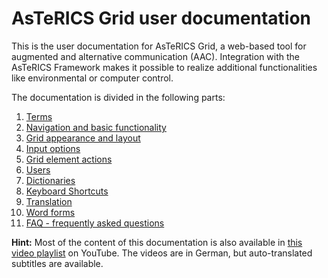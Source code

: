 # AsTeRICS Grid user documentation

This is the user documentation for AsTeRICS Grid, a web-based tool for augmented and alternative communication (AAC). Integration with the AsTeRICS Framework makes it possible to realize additional functionalities like environmental or computer control.

The documentation is divided in the following parts:

1. [Terms](01_terms.md)
1. [Navigation and basic functionality](02_navigation.md)
1. [Grid appearance and layout](03_appearance_layout.md)
1. [Input options](04_input_options.md)
1. [Grid element actions](05_actions.md)
1. [Users](06_users.md)
1. [Dictionaries](07_dictionaries.md)
1. [Keyboard Shortcuts](08_keyboard_shortcuts.md)
1. [Translation](09_translation.md)
1. [Word forms](10_word_forms.md)
1. [FAQ - frequently asked questions](10_faq.md)

**Hint:** Most of the content of this documentation is also available in [this video playlist](https://www.youtube.com/playlist?list=PL0UXHkT03dGrIHldlEKR0ZWfNMkShuTNz) on YouTube. The videos are in German, but auto-translated subtitles are available.
